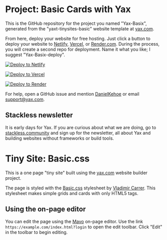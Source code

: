 # Project: Basic Cards with Yax

This is the GitHub repository for the project you named "Yax-Basix", generated from the "yaxt-tinysites-basic" website template at [yax.com](https://yax.com).

From here, deploy your website for free hosting. Just click a button to deploy your website to [Netlify](https://www.netlify.com/), [Vercel](https://vercel.com/), or [Render.com](https://render.com/). During the process, you will create a second repo for deployment. Name it what you like; I suggest "Yax-Basix-deploy".

[![Deploy to Netlify](https://www.netlify.com/img/deploy/button.svg)](https://app.netlify.com/start/deploy?repository=https://github.com/thbland/Yax-Basix)

[![Deploy to Vercel](https://vercel.com/button)](https://vercel.com/import/project?template=https://github.com/thbland/Yax-Basix)

[![Deploy to Render](https://render.com/images/deploy-to-render-button.svg)](https://render.com/deploy)

For help, open a GitHub issue and mention [DanielKehoe](https://github.com/DanielKehoe) or email [support@yax.com](mailto:support@yax.com?subject=[GitHub]%20Yax-Basix).

## Stackless newsletter

It is early days for Yax. If you are curious about what we are doing, go to [stackless.community](https://stackless.community/) and sign up for the newsletter, all about Yax and building websites without frameworks or build tools.



# Tiny Site: Basic.css

This is a one page "tiny site" built using the [yax.com](https://yax.com/) website builder project.

The page is styled with the [Basic.css](https://vladocar.github.io/Basic.css/) stylesheet by [Vladimir Carrer](http://www.vcarrer.com/). This stylesheet makes simple grids and cards with only HTML5 tags.

## Using the on-page editor

You can edit the page using the [Mavo](https://mavo.io/) on-page editor. Use the link `https://example.com/index.html?login` to open the edit toolbar. Click "Edit" in the toolbar to begin editing.
